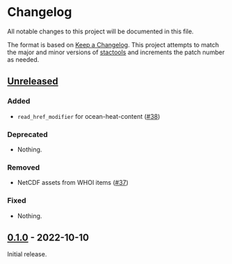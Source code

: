# Changelog

All notable changes to this project will be documented in this file.

The format is based on [Keep a Changelog](https://keepachangelog.com/en/1.0.0/).
This project attempts to match the major and minor versions of
[stactools](https://github.com/stac-utils/stactools) and increments the patch
number as needed.

## [Unreleased]

### Added

- `read_href_modifier` for ocean-heat-content ([#38](https://github.com/stactools-packages/noaa-cdr/pull/38))

### Deprecated

- Nothing.

### Removed

- NetCDF assets from WHOI items ([#37](https://github.com/stactools-packages/noaa-cdr/pull/37))

### Fixed

- Nothing.

## [0.1.0] - 2022-10-10

Initial release.

[Unreleased]: <https://github.com/stactools-packages/noaa-cdr/tree/main/>
[0.1.0]: <https://github.com/stactools-packages/noaa-cdr/releases/tag/v0.1.0>
